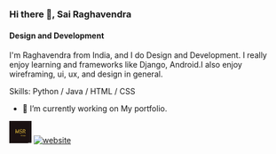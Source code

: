### Hi there 👋, Sai Raghavendra
#### Design and Development
I'm Raghavendra from India, and I do Design and Development. I really enjoy learning and frameworks like Django, Android.I also enjoy wireframing, ui, ux, and design in general.

Skills: Python / Java / HTML / CSS

- 🔭 I’m currently working on My portfolio. 


[<img src='https://github.com/Raghava248/Raghava248/blob/main/_MSR.png' height='40'>](https://www.instagram.com/raghava_the_pirate/)  [<img src='https://cdn.jsdelivr.net/npm/simple-icons@3.0.1/icons/icloud.svg' alt='website' height='40'>](https://obssesedprogrammer.blogspot.com/)  


